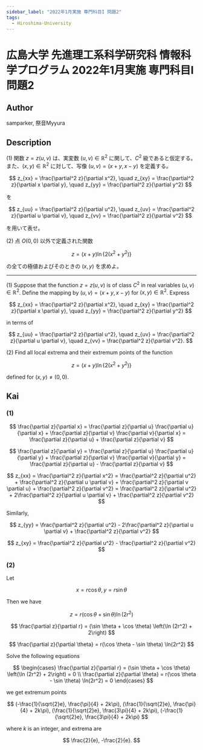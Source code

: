 ```yaml
---
sidebar_label: "2022年1月実施 専門科目I 問題2"
tags:
  - Hiroshima-University
---
```

# 広島大学 先進理工系科学研究科 情報科学プログラム 2022年1月実施 専門科目I 問題2


## **Author**
samparker, 祭音Myyura

## **Description**
(1) 関数 $z = z(u, v)$ は、実変数 $(u, v) \in \mathbb{R}^2$ に関して、$C^2$ 級であると仮定する。
また、$(x, y) \in \mathbb{R}^2$ に対して、写像 $(u, v) = (x + y, x - y)$ を定義する。

$$
z_{xx} = \frac{\partial^2 z}{\partial x^2}, \quad z_{xy} = \frac{\partial^2 z}{\partial x \partial y}, \quad z_{yy} = \frac{\partial^2 z}{\partial y^2}
$$

を

$$
z_{uu} = \frac{\partial^2 z}{\partial u^2}, \quad z_{uv} = \frac{\partial^2 z}{\partial u \partial v}, \quad z_{vv} = \frac{\partial^2 z}{\partial v^2}
$$

を用いて表せ。

(2) 点 $O(0, 0)$ 以外で定義された関数

$$
z = (x + y) \ln\{2(x^2 + y^2)\}
$$

の全ての極値およびそのときの $(x, y)$ を求めよ。

--------------------------------------------------------

(1) Suppose that the function $z = z(u, v)$ is of class $C^2$ in real variables $(u, v) \in \mathbb{R}^2$.
Define the mapping by $(u, v) = (x + y, x - y)$ for $(x, y) \in \mathbb{R}^2$.
Express

$$
z_{xx} = \frac{\partial^2 z}{\partial x^2}, \quad z_{xy} = \frac{\partial^2 z}{\partial x \partial y}, \quad z_{yy} = \frac{\partial^2 z}{\partial y^2}
$$

in terms of

$$
z_{uu} = \frac{\partial^2 z}{\partial u^2}, \quad z_{uv} = \frac{\partial^2 z}{\partial u \partial v}, \quad z_{vv} = \frac{\partial^2 z}{\partial v^2}.
$$

(2) Find all local extrema and their extremum points of the function

$$
z = (x + y) \ln\{2(x^2 + y^2)\}
$$

defined for $(x,y) \neq (0,0)$.


## **Kai**
### (1)

$$
\frac{\partial z}{\partial x} = \frac{\partial z}{\partial u} \frac{\partial u}{\partial x} + \frac{\partial z}{\partial v} \frac{\partial v}{\partial x} = \frac{\partial z}{\partial u} + \frac{\partial z}{\partial v}
$$

$$
\frac{\partial z}{\partial y} = \frac{\partial z}{\partial u} \frac{\partial u}{\partial y} + \frac{\partial z}{\partial v} \frac{\partial v}{\partial y} = \frac{\partial z}{\partial u} - \frac{\partial z}{\partial v}
$$

$$
z_{xx} = \frac{\partial^2 z}{\partial x^2} = \frac{\partial^2 z}{\partial u^2} + \frac{\partial^2 z}{\partial u \partial v} + \frac{\partial^2 z}{\partial v \partial u} + \frac{\partial^2 z}{\partial v^2} = \frac{\partial^2 z}{\partial u^2} + 2\frac{\partial^2 z}{\partial u \partial v} + \frac{\partial^2 z}{\partial v^2}
$$

Similarly,

$$
z_{yy} = \frac{\partial^2 z}{\partial u^2} - 2\frac{\partial^2 z}{\partial u \partial v} + \frac{\partial^2 z}{\partial v^2}
$$

$$
z_{xy} = \frac{\partial^2 z}{\partial u^2} - \frac{\partial^2 z}{\partial v^2}
$$

### (2)
Let

$$
x = r \cos \theta, y = r \sin \theta
$$

Then we have

$$
z = r(\cos \theta + \sin \theta) \ln(2r^2)
$$

$$
\frac{\partial z}{\partial r} = (\sin \theta + \cos \theta) \left(\ln (2r^2) + 2\right)
$$

$$
\frac{\partial z}{\partial \theta} = r(\cos \theta - \sin \theta) \ln(2r^2)
$$

Solve the following equations

$$
\begin{cases}
    \frac{\partial z}{\partial r} = (\sin \theta + \cos \theta) \left(\ln (2r^2) + 2\right) = 0 \\
    \frac{\partial z}{\partial \theta} = r(\cos \theta - \sin \theta) \ln(2r^2) = 0
\end{cases}
$$

we get extremum points

$$
(-\frac{1}{\sqrt{2}e}, \frac{\pi}{4} + 2k\pi), (\frac{1}{\sqrt{2}e}, \frac{\pi}{4} + 2k\pi), (\frac{1}{\sqrt{2}e}, \frac{3\pi}{4} + 2k\pi), (-\frac{1}{\sqrt{2}e}, \frac{3\pi}{4} + 2k\pi)
$$

where $k$ is an integer, and extrema are

$$
\frac{2}{e}, -\frac{2}{e}.
$$

